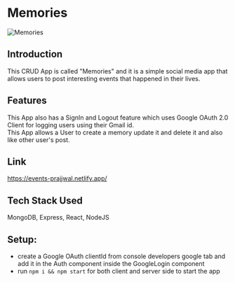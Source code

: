 # Memories

![Memories](https://i.ibb.co/10TksnR/Screenshot-26.png)

## Introduction
This CRUD App is called "Memories" and it is a simple social media app that allows users to post interesting events that happened in their lives.

## Features
This App also has a SignIn and Logout feature which uses Google OAuth 2.0 Client for logging users using their Gmail id.<br />
This App allows a User to create a memory update it and delete it and also like other user's post.

## Link
https://events-prajjwal.netlify.app/

## Tech Stack Used
MongoDB, Express, React, NodeJS

## Setup:
- create a Google OAuth clientId from console developers google tab and add it in the Auth component inside the GoogleLogin component
- run ```npm i && npm start``` for both client and server side to start the app
